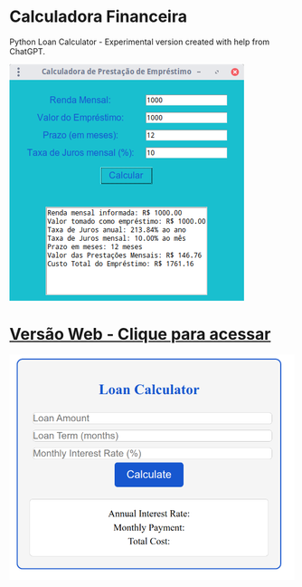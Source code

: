 # Calculadora Financeira
Python Loan Calculator - Experimental version created with help from ChatGPT.



![Imagem](https://github.com/xandeale/Calculadora-Financeira/blob/master/assets/images/Calculadora.png)

# [Versão Web - Clique para acessar](https://xandeale.github.io/Calculadora-Financeira/)

![Imagem](https://github.com/xandeale/Calculadora-Financeira/blob/master/assets/images/Calculadora-web.png)
